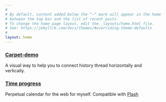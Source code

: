 ```yaml
---
#
# By default, content added below the “—“ mark will appear in the home page
# between the top bar and the list of recent posts.
# To change the home page layout, edit the _layouts/home.html file.
# See: https://jekyllrb.com/docs/themes/#overriding-theme-defaults
#
layout: home
---
```


### [Carpet-demo](https://carpet-bx6.pages.dev)
A visual way to help you to connect history thread horizontally and vertically.

### [Time progress](../page/time-progress/)
Perpetual calendar for the web for myself. Compatible with [Plash](https://sindresorhus.com/plash)